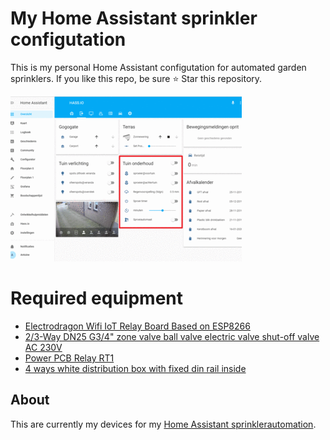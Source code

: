 # My Home Assistant sprinkler configutation
This is my personal Home Assistant configutation for automated garden sprinklers.
If you like this repo, be sure ⭐️ Star this repository.


![My Home Assistant sprinklercard](HA_sprinkler.gif)

# Required equipment
* [Electrodragon Wifi IoT Relay Board Based on ESP8266](https://www.electrodragon.com/product/wifi-iot-relay-board-based-esp8266)
* [2/3-Way DN25 G3/4" zone valve ball valve electric valve shut-off valve AC 230V](https://www.amazon.de/gp/product/B0785QQ218/ref=ppx_yo_dt_b_asin_title_o00_s00?ie=UTF8&language=en_GB&psc=1)
* [Power PCB Relay RT1](https://produktinfo.conrad.com/datenblaetter/500000-524999/504175-da-01-en-LEIST_PR__REL_RT1_12A_1UK_230VDC.pdf?direct=)
* [4 ways white distribution box with fixed din rail inside](https://www.aliexpress.com/item/32620949631.html?spm=a2g0s.9042311.0.0.27424c4diNAnTA)


## About
This are currently my devices for my [Home Assistant sprinklerautomation](https://home-assistant.io).
